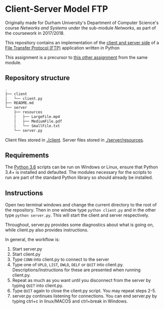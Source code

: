 # Client-Server Model FTP

Originally made for Durham University's Department of Computer Science's course _Networks and Systems_ under the sub-module _Networks_, as part of the coursework in 2017/2018.

This repository contains an implementation of the [client and server side](https://en.wikipedia.org/wiki/Client%E2%80%93server_model) of a [File Transfer Protocol (FTP)](https://en.wikipedia.org/wiki/File_Transfer_Protocol) application written in Python

This assignment is a precursor to [this other assignment](https://github.com/thesofakillers/Distributed-File-Server) from the same module.

## Repository structure

```bash
.
├── client
│   └── client.py
├── README.md
└── server
    ├── resources
    │   ├── LargeFile.mp4
    │   ├── MediumFile.pdf
    │   └── SmallFile.txt
    └── server.py
```

Client files stored in [./client](client/). Server files stored in [./server/resources](server/resources/).

## Requirements

The [Python 3.6](https://www.python.org/downloads/release/python-360/) scripts can be run on Windows or Linux, ensure that Python 3.4+ is installed and defaulted. The modules necessary for the scripts to run are part of the standard Python library so should already be installed.

## Instructions

Open two terminal windows and change the current directory to the root of the repository. Then in one window type `python client.py` and in the other type `python server.py`. This will start the client and server respectively.

Throughout, server.py provides some diagnostics about what is going on, while client.py also provides instructions.

In general, the workflow is:
1. Start server.py
2. Start client.py
3. Type `CONN` into client.py to connect to the server
4. Type one of `UPLD`, `LIST`, `DWLD`, `DELF` or `QUIT` into client.py. Descriptions/Instructions for these are presented when running client.py.
5. Repeat as much as you want until you disconnect from the server by typing `QUIT` into client.py.
6. Type `QUIT` again to close the client.py script. You may repeat steps 2-5.
7. server.py continues listening for connections. You can end server.py by typing ctrl+c in linux/MACOS and ctrl+break in Windows.
